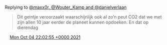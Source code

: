 Replying to [@maxx0r, @Wouter\_Kamp and @danielverlaan](https://twitter.com/maxx0r/status/1445145410511704069)

> Dit geintje veroorzaakt waarschijnlijk ook al zo’n peut CO2 dat we met zijn allen 10 jaar eerder de planeet kunnen opdoeken\. En dat op dierendag

<img src="../../media/tweet.ico" width="12" /> [Mon Oct 04 22:02:55 +0000 2021](https://twitter.com/DromerDenker/status/1445147444753453058)